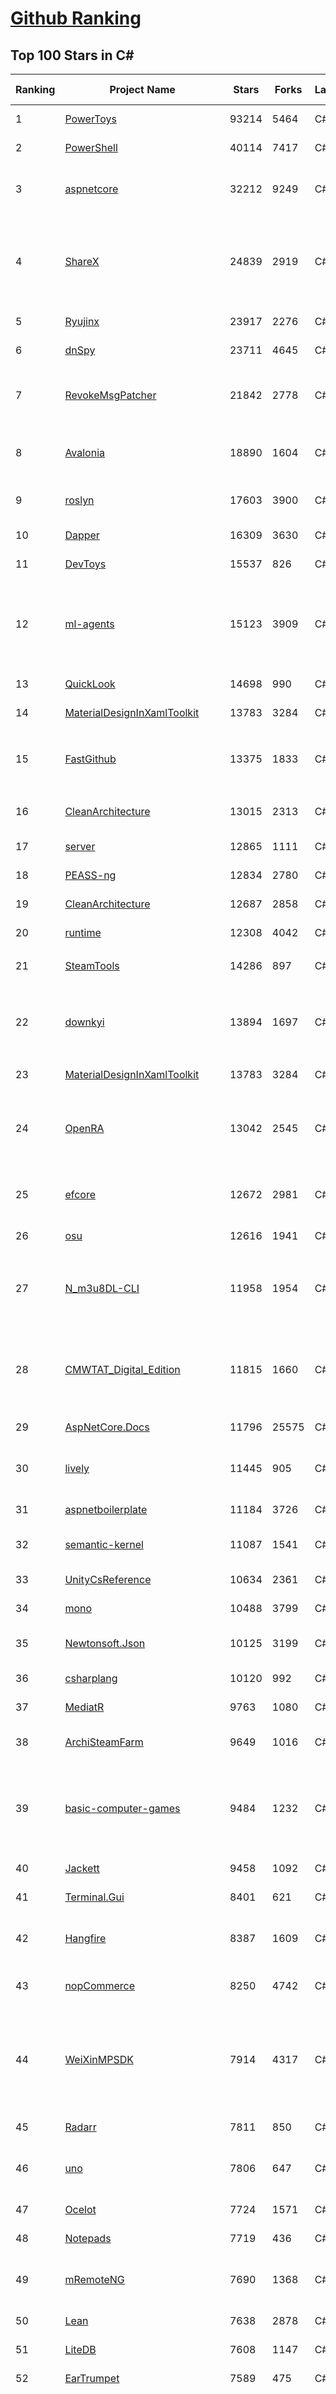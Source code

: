 [Github Ranking](../README.md)
==========

## Top 100 Stars in C\#

| Ranking | Project Name | Stars | Forks | Language | Open Issues | Description | Last Commit |
| ------- | ------------ | ----- | ----- | -------- | ----------- | ----------- | ----------- |
| 1 | [PowerToys](https://github.com/microsoft/PowerToys) | 93214 | 5464 | C# | 5140 | Windows system utilities to maximize productivity | 2023-07-22T22:02:07Z |
| 2 | [PowerShell](https://github.com/PowerShell/PowerShell) | 40114 | 7417 | C# | 3413 | PowerShell for every system! | 2023-07-23T08:23:53Z |
| 3 | [aspnetcore](https://github.com/dotnet/aspnetcore) | 32212 | 9249 | C# | 2682 | ASP.NET Core is a cross-platform .NET framework for building modern cloud-based web applications on Windows, Mac, or Linux. | 2023-07-23T05:35:07Z |
| 4 | [ShareX](https://github.com/ShareX/ShareX) | 24839 | 2919 | C# | 546 | ShareX is a free and open source program that lets you capture or record any area of your screen and share it with a single press of a key. It also allows uploading images, text or other types of files to many supported destinations you can choose from. | 2023-07-22T13:14:31Z |
| 5 | [Ryujinx](https://github.com/Ryujinx/Ryujinx) | 23917 | 2276 | C# | 502 | Experimental Nintendo Switch Emulator written in C# | 2023-07-22T19:04:46Z |
| 6 | [dnSpy](https://github.com/dnSpy/dnSpy) | 23711 | 4645 | C# | 0 | .NET debugger and assembly editor | 2020-12-20T23:55:15Z |
| 7 | [RevokeMsgPatcher](https://github.com/huiyadanli/RevokeMsgPatcher) | 21842 | 2778 | C# | 38 | :trollface: A hex editor for WeChat/QQ/TIM - PC版微信/QQ/TIM防撤回补丁（我已经看到了，撤回也没用了） | 2023-07-16T01:55:20Z |
| 8 | [Avalonia](https://github.com/AvaloniaUI/Avalonia) | 18890 | 1604 | C# | 1185 | Develop Desktop, Embedded, Mobile and WebAssembly apps with C# and XAML. The most popular .NET Foundation community project. | 2023-07-23T06:01:52Z |
| 9 | [roslyn](https://github.com/dotnet/roslyn) | 17603 | 3900 | C# | 8251 | The Roslyn .NET compiler provides C# and Visual Basic languages with rich code analysis APIs. | 2023-07-23T06:32:04Z |
| 10 | [Dapper](https://github.com/DapperLib/Dapper) | 16309 | 3630 | C# | 379 | Dapper - a simple object mapper for .Net | 2023-07-19T19:47:01Z |
| 11 | [DevToys](https://github.com/veler/DevToys) | 15537 | 826 | C# | 176 | A Swiss Army knife for developers. | 2023-07-22T22:53:10Z |
| 12 | [ml-agents](https://github.com/Unity-Technologies/ml-agents) | 15123 | 3909 | C# | 143 | The Unity Machine Learning Agents Toolkit (ML-Agents) is an open-source project that enables games and simulations to serve as environments for training intelligent agents using deep reinforcement learning and imitation learning. | 2023-07-21T21:59:33Z |
| 13 | [QuickLook](https://github.com/QL-Win/QuickLook) | 14698 | 990 | C# | 394 | Bring macOS “Quick Look” feature to Windows | 2023-07-17T13:46:33Z |
| 14 | [MaterialDesignInXamlToolkit](https://github.com/MaterialDesignInXAML/MaterialDesignInXamlToolkit) | 13783 | 3284 | C# | 155 | Google's Material Design in XAML & WPF, for C# & VB.Net.  | 2023-07-21T14:43:23Z |
| 15 | [FastGithub](https://github.com/dotnetcore/FastGithub) | 13375 | 1833 | C# | 137 | github加速神器，解决github打不开、用户头像无法加载、releases无法上传下载、git-clone、git-pull、git-push失败等问题 | 2023-05-12T16:38:00Z |
| 16 | [CleanArchitecture](https://github.com/ardalis/CleanArchitecture) | 13015 | 2313 | C# | 22 | Clean Architecture Solution Template: A starting point for Clean Architecture with ASP.NET Core | 2023-07-11T20:27:10Z |
| 17 | [server](https://github.com/bitwarden/server) | 12865 | 1111 | C# | 53 | The core infrastructure backend (API, database, Docker, etc). | 2023-07-22T03:04:38Z |
| 18 | [PEASS-ng](https://github.com/carlospolop/PEASS-ng) | 12834 | 2780 | C# | 19 | PEASS - Privilege Escalation Awesome Scripts SUITE (with colors) | 2023-07-23T04:27:41Z |
| 19 | [CleanArchitecture](https://github.com/jasontaylordev/CleanArchitecture) | 12687 | 2858 | C# | 3 | Clean Architecture Solution Template for ASP.NET Core | 2023-07-19T12:36:50Z |
| 20 | [runtime](https://github.com/dotnet/runtime) | 12308 | 4042 | C# | 8283 | .NET is a cross-platform runtime for cloud, mobile, desktop, and IoT apps. | 2023-07-23T06:04:12Z |
| 21 | [SteamTools](https://github.com/BeyondDimension/SteamTools) | 14286 | 897 | C# | 551 | 🛠「Watt Toolkit」是一个开源跨平台的多功能 Steam 工具箱。 | 2023-07-22T07:13:40Z |
| 22 | [downkyi](https://github.com/leiurayer/downkyi) | 13894 | 1697 | C# | 398 | 哔哩下载姬downkyi，哔哩哔哩网站视频下载工具，支持批量下载，支持8K、HDR、杜比视界，提供工具箱（音视频提取、去水印等）。https://t.me/+7zeNbdkP0TEzODll | 2023-07-15T17:06:47Z |
| 23 | [MaterialDesignInXamlToolkit](https://github.com/MaterialDesignInXAML/MaterialDesignInXamlToolkit) | 13783 | 3284 | C# | 155 | Google's Material Design in XAML & WPF, for C# & VB.Net.  | 2023-07-21T14:43:23Z |
| 24 | [OpenRA](https://github.com/OpenRA/OpenRA) | 13042 | 2545 | C# | 1447 | Open Source real-time strategy game engine for early Westwood games such as Command & Conquer: Red Alert written in C# using SDL and OpenGL. Runs on Windows, Linux, *BSD and Mac OS X. | 2023-07-20T19:41:47Z |
| 25 | [efcore](https://github.com/dotnet/efcore) | 12672 | 2981 | C# | 1865 | EF Core is a modern object-database mapper for .NET. It supports LINQ queries, change tracking, updates, and schema migrations. | 2023-07-22T05:52:35Z |
| 26 | [osu](https://github.com/ppy/osu) | 12616 | 1941 | C# | 1025 | rhythm is just a *click* away! | 2023-07-23T08:08:41Z |
| 27 | [N_m3u8DL-CLI](https://github.com/nilaoda/N_m3u8DL-CLI) | 11958 | 1954 | C# | 230 | [.NET] m3u8 downloader 开源的命令行m3u8/HLS/dash下载器，支持普通AES-128-CBC解密，多线程，自定义请求头等. 支持简体中文,繁体中文和英文. English Supported. | 2023-06-03T09:30:55Z |
| 28 | [CMWTAT_Digital_Edition](https://github.com/TGSAN/CMWTAT_Digital_Edition) | 11815 | 1660 | C# | 22 | CloudMoe Windows 10/11 Activation Toolkit get digital license, the best open source Win 10/11 activator in GitHub. GitHub 上最棒的开源 Win10/Win11 数字权利（数字许可证）激活工具！ | 2023-02-06T22:24:51Z |
| 29 | [AspNetCore.Docs](https://github.com/dotnet/AspNetCore.Docs) | 11796 | 25575 | C# | 408 | Documentation for ASP.NET Core | 2023-07-21T18:11:48Z |
| 30 | [lively](https://github.com/rocksdanister/lively) | 11445 | 905 | C# | 254 | Free and open-source software that allows users to set animated desktop wallpapers and screensavers powered by WinUI 3. | 2023-07-10T04:15:23Z |
| 31 | [aspnetboilerplate](https://github.com/aspnetboilerplate/aspnetboilerplate) | 11184 | 3726 | C# | 209 | ASP.NET Boilerplate - Web Application Framework | 2023-07-20T08:35:20Z |
| 32 | [semantic-kernel](https://github.com/microsoft/semantic-kernel) | 11087 | 1541 | C# | 259 | Integrate cutting-edge LLM technology quickly and easily into your apps | 2023-07-23T07:23:24Z |
| 33 | [UnityCsReference](https://github.com/Unity-Technologies/UnityCsReference) | 10634 | 2361 | C# | 0 | Unity C# reference source code. | 2023-07-19T18:31:27Z |
| 34 | [mono](https://github.com/mono/mono) | 10488 | 3799 | C# | 2133 | Mono open source ECMA CLI, C# and .NET implementation. | 2023-07-21T19:57:56Z |
| 35 | [Newtonsoft.Json](https://github.com/JamesNK/Newtonsoft.Json) | 10125 | 3199 | C# | 644 | Json.NET is a popular high-performance JSON framework for .NET | 2023-07-18T03:05:20Z |
| 36 | [csharplang](https://github.com/dotnet/csharplang) | 10120 | 992 | C# | 428 | The official repo for the design of the C# programming language | 2023-07-22T22:41:44Z |
| 37 | [MediatR](https://github.com/jbogard/MediatR) | 9763 | 1080 | C# | 2 | Simple, unambitious mediator implementation in .NET | 2023-07-10T15:59:03Z |
| 38 | [ArchiSteamFarm](https://github.com/JustArchiNET/ArchiSteamFarm) | 9649 | 1016 | C# | 1 | C# application with primary purpose of farming Steam cards from multiple accounts simultaneously. | 2023-07-23T06:24:30Z |
| 39 | [basic-computer-games](https://github.com/coding-horror/basic-computer-games) | 9484 | 1232 | C# | 12 | An updated version of the classic "Basic Computer Games" book, with well-written examples in a variety of common MEMORY SAFE, SCRIPTING programming languages. See https://coding-horror.github.io/basic-computer-games/ | 2023-07-20T06:44:54Z |
| 40 | [Jackett](https://github.com/Jackett/Jackett) | 9458 | 1092 | C# | 187 | API Support for your favorite torrent trackers | 2023-07-23T06:46:42Z |
| 41 | [Terminal.Gui](https://github.com/gui-cs/Terminal.Gui) | 8401 | 621 | C# | 122 | Cross Platform Terminal UI toolkit for .NET | 2023-07-21T14:18:19Z |
| 42 | [Hangfire](https://github.com/HangfireIO/Hangfire) | 8387 | 1609 | C# | 744 | An easy way to perform background job processing in .NET and .NET Core applications. No Windows Service or separate process required | 2023-07-10T09:36:06Z |
| 43 | [nopCommerce](https://github.com/nopSolutions/nopCommerce) | 8250 | 4742 | C# | 57 | ASP.NET Core eCommerce software. nopCommerce is a free and open-source shopping cart. | 2023-07-21T13:11:02Z |
| 44 | [WeiXinMPSDK](https://github.com/JeffreySu/WeiXinMPSDK) | 7914 | 4317 | C# | 192 | 微信全平台 SDK Senparc.Weixin for C#，支持 .NET Framework 及 .NET Core、.NET 6.0、.NET 7.0。已支持微信公众号、小程序、小游戏、微信支付、企业微信/企业号、开放平台、JSSDK、微信周边等全平台。 WeChat SDK for C#. | 2023-07-16T15:33:25Z |
| 45 | [Radarr](https://github.com/Radarr/Radarr) | 7811 | 850 | C# | 364 | A fork of Sonarr to work with movies à la Couchpotato. | 2023-07-23T08:45:15Z |
| 46 | [uno](https://github.com/unoplatform/uno) | 7806 | 647 | C# | 1357 | Build Mobile, Desktop and WebAssembly apps with C# and XAML. Today. Open source and professionally supported. | 2023-07-23T08:51:15Z |
| 47 | [Ocelot](https://github.com/ThreeMammals/Ocelot) | 7724 | 1571 | C# | 518 | dotnet 7.0 API Gateway | 2023-07-22T16:11:05Z |
| 48 | [Notepads](https://github.com/0x7c13/Notepads) | 7719 | 436 | C# | 291 | A modern, lightweight text editor with a minimalist design. | 2023-07-17T10:41:43Z |
| 49 | [mRemoteNG](https://github.com/mRemoteNG/mRemoteNG) | 7690 | 1368 | C# | 776 | mRemoteNG is the next generation of mRemote, open source, tabbed, multi-protocol, remote connections manager. | 2023-07-18T15:24:49Z |
| 50 | [Lean](https://github.com/QuantConnect/Lean) | 7638 | 2878 | C# | 200 | Lean Algorithmic Trading Engine by QuantConnect (Python, C#) | 2023-07-21T22:10:26Z |
| 51 | [LiteDB](https://github.com/mbdavid/LiteDB) | 7608 | 1147 | C# | 585 | LiteDB - A .NET NoSQL Document Store in a single data file | 2023-07-21T12:52:54Z |
| 52 | [EarTrumpet](https://github.com/File-New-Project/EarTrumpet) | 7589 | 475 | C# | 40 | EarTrumpet - Volume Control for Windows | 2023-07-07T21:00:16Z |
| 53 | [ReactiveUI](https://github.com/reactiveui/ReactiveUI) | 7577 | 1128 | C# | 73 | An advanced, composable, functional reactive model-view-viewmodel framework for all .NET platforms that is inspired by functional reactive programming. ReactiveUI allows you to  abstract mutable state away from your user interfaces, express the idea around a feature in one readable place and improve the testability of your application. | 2023-07-16T00:11:58Z |
| 54 | [PDFPatcher](https://github.com/wmjordan/PDFPatcher) | 7531 | 1142 | C# | 49 | PDF补丁丁——PDF工具箱，可以编辑书签、剪裁旋转页面、解除限制、提取或合并文档，探查文档结构，提取图片、转成图片等等 | 2023-07-19T09:09:33Z |
| 55 | [Bogus](https://github.com/bchavez/Bogus) | 7458 | 433 | C# | 36 | :card_index: A simple fake data generator for C#, F#, and VB.NET. Based on and ported from the famed faker.js. | 2023-07-13T12:05:50Z |
| 56 | [ailab](https://github.com/microsoft/ailab) | 7456 | 1386 | C# | 28 | Experience, Learn and Code the latest breakthrough innovations with Microsoft AI | 2023-07-07T21:33:45Z |
| 57 | [blockchain](https://github.com/dvf/blockchain) | 7448 | 2697 | C# | 70 | A simple Blockchain in Python | 2023-01-04T17:21:04Z |
| 58 | [ET](https://github.com/egametang/ET) | 7312 | 2673 | C# | 57 | Unity3D Client And C# Server Framework | 2023-07-22T08:44:05Z |
| 59 | [Bulk-Crap-Uninstaller](https://github.com/Klocman/Bulk-Crap-Uninstaller) | 7217 | 410 | C# | 54 | Remove large amounts of unwanted applications quickly. | 2023-07-21T09:54:26Z |
| 60 | [Nancy](https://github.com/NancyFx/Nancy) | 7181 | 1505 | C# | 196 | Lightweight, low-ceremony, framework for building HTTP based services on .Net and Mono | 2021-01-24T13:28:09Z |
| 61 | [Bogus](https://github.com/bchavez/Bogus) | 7458 | 433 | C# | 36 | :card_index: A simple fake data generator for C#, F#, and VB.NET. Based on and ported from the famed faker.js. | 2023-07-13T12:05:50Z |
| 62 | [ailab](https://github.com/microsoft/ailab) | 7456 | 1386 | C# | 28 | Experience, Learn and Code the latest breakthrough innovations with Microsoft AI | 2023-07-07T21:33:45Z |
| 63 | [blockchain](https://github.com/dvf/blockchain) | 7448 | 2697 | C# | 70 | A simple Blockchain in Python | 2023-01-04T17:21:04Z |
| 64 | [refit](https://github.com/reactiveui/refit) | 7363 | 701 | C# | 157 | The automatic type-safe REST library for .NET Core, Xamarin and .NET. Heavily inspired by Square's Retrofit library, Refit turns your REST API into a live interface. | 2023-07-20T19:11:55Z |
| 65 | [ET](https://github.com/egametang/ET) | 7312 | 2673 | C# | 57 | Unity3D Client And C# Server Framework | 2023-07-22T08:44:05Z |
| 66 | [spectre.console](https://github.com/spectreconsole/spectre.console) | 7285 | 363 | C# | 146 | A .NET library that makes it easier to create beautiful console applications. | 2023-07-23T03:15:44Z |
| 67 | [Bulk-Crap-Uninstaller](https://github.com/Klocman/Bulk-Crap-Uninstaller) | 7217 | 410 | C# | 54 | Remove large amounts of unwanted applications quickly. | 2023-07-21T09:54:26Z |
| 68 | [Nancy](https://github.com/NancyFx/Nancy) | 7181 | 1505 | C# | 196 | Lightweight, low-ceremony, framework for building HTTP based services on .Net and Mono | 2021-01-24T13:28:09Z |
| 69 | [QuestPDF](https://github.com/QuestPDF/QuestPDF) | 6973 | 391 | C# | 149 | QuestPDF is a modern open-source .NET library for PDF document generation. Offering comprehensive layout engine powered by concise and discoverable C# Fluent API. Easily generate PDF reports, invoices, exports, etc. | 2023-07-20T17:06:46Z |
| 70 | [jynew](https://github.com/jynew/jynew) | 6931 | 1564 | C# | 35 | JinYongLegend-like RPG Game Framework with full Modding support | 2023-06-26T15:43:09Z |
| 71 | [optimizer](https://github.com/hellzerg/optimizer) | 6814 | 575 | C# | 3 | The finest Windows Optimizer | 2023-07-22T14:07:21Z |
| 72 | [reverse-proxy](https://github.com/microsoft/reverse-proxy) | 6777 | 676 | C# | 143 | A toolkit for developing high-performance HTTP reverse proxy applications. | 2023-07-17T18:51:19Z |
| 73 | [OrchardCore](https://github.com/OrchardCMS/OrchardCore) | 6661 | 2186 | C# | 1240 | Orchard Core is an open-source modular and multi-tenant application framework built with ASP.NET Core, and a content management system (CMS) built on top of that framework. | 2023-07-22T19:41:05Z |
| 74 | [AspNetCoreDiagnosticScenarios](https://github.com/davidfowl/AspNetCoreDiagnosticScenarios) | 6639 | 641 | C# | 23 | This repository has examples of broken patterns in ASP.NET Core applications | 2023-01-24T03:41:39Z |
| 75 | [UniRx](https://github.com/neuecc/UniRx) | 6560 | 851 | C# | 190 | Reactive Extensions for Unity | 2023-03-25T02:05:13Z |
| 76 | [Playnite](https://github.com/JosefNemec/Playnite) | 6537 | 419 | C# | 593 | Video game library manager with support for wide range of 3rd party libraries and game emulation support, providing one unified interface for your games. | 2023-07-10T03:09:59Z |
| 77 | [EverythingToolbar](https://github.com/srwi/EverythingToolbar) | 6499 | 324 | C# | 38 | Everything integration for the Windows taskbar. | 2023-07-23T06:25:30Z |
| 78 | [de4dot](https://github.com/de4dot/de4dot) | 6410 | 2594 | C# | 0 | .NET deobfuscator and unpacker. | 2020-08-29T08:14:56Z |
| 79 | [serilog](https://github.com/serilog/serilog) | 6409 | 754 | C# | 18 | Simple .NET logging with fully-structured events | 2023-07-10T04:04:11Z |
| 80 | [Entitas](https://github.com/sschmid/Entitas) | 6401 | 1078 | C# | 89 | Entitas is a super fast Entity Component System (ECS) Framework specifically made for C# and Unity | 2023-07-21T17:06:50Z |
| 81 | [Prism](https://github.com/PrismLibrary/Prism) | 5726 | 1564 | C# | 14 | Prism is a framework for building loosely coupled, maintainable, and testable XAML applications in WPF, Xamarin Forms, and Uno / Win UI Applications.. | 2023-07-19T22:05:02Z |
| 82 | [MassTransit](https://github.com/MassTransit/MassTransit) | 5698 | 1506 | C# | 0 | Distributed Application Framework for .NET | 2023-07-21T19:29:25Z |
| 83 | [MudBlazor](https://github.com/MudBlazor/MudBlazor) | 5685 | 962 | C# | 1129 | Blazor Component Library based on Material design with an emphasis on ease of use. Mainly written in C# with Javascript kept to a bare minimum it empowers .NET developers to easily debug it if needed. | 2023-07-21T20:05:41Z |
| 84 | [Mvc](https://github.com/aspnet/Mvc) | 5682 | 2182 | C# | 0 | [Archived] ASP.NET Core MVC is a model view controller framework for building dynamic web sites with clean separation of concerns, including the merged MVC, Web API, and Web Pages w/ Razor. Project moved to https://github.com/aspnet/AspNetCore | 2018-11-28T21:40:17Z |
| 85 | [DiscordChatExporter](https://github.com/Tyrrrz/DiscordChatExporter) | 5672 | 595 | C# | 19 | Exports Discord chat logs to a file | 2023-07-20T23:03:56Z |
| 86 | [Xamarin.Forms](https://github.com/xamarin/Xamarin.Forms) | 5658 | 1925 | C# | 2466 | Xamarin.Forms Official Home | 2023-06-13T11:02:17Z |
| 87 | [language-ext](https://github.com/louthy/language-ext) | 5629 | 393 | C# | 45 | C# functional language extensions - a base class library for functional programming | 2023-05-18T02:01:31Z |
| 88 | [microsoft-ui-xaml](https://github.com/microsoft/microsoft-ui-xaml) | 5604 | 631 | C# | 2958 | Windows UI Library: the latest Windows 10 native controls and Fluent styles for your applications | 2023-07-21T22:42:16Z |
| 89 | [StackExchange.Redis](https://github.com/StackExchange/StackExchange.Redis) | 5581 | 1468 | C# | 165 | General purpose redis client | 2023-07-21T09:56:39Z |
| 90 | [ImageGlass](https://github.com/d2phap/ImageGlass) | 5578 | 419 | C# | 244 | 🏞 A lightweight, versatile image viewer | 2023-07-23T08:52:37Z |
| 91 | [graphql-dotnet](https://github.com/graphql-dotnet/graphql-dotnet) | 5577 | 902 | C# | 130 | GraphQL for .NET | 2023-07-22T21:33:25Z |
| 92 | [C-Sharp](https://github.com/TheAlgorithms/C-Sharp) | 5563 | 1226 | C# | 0 | All algorithms implemented in C#. | 2023-06-23T11:03:31Z |
| 93 | [WindowsCommunityToolkit](https://github.com/CommunityToolkit/WindowsCommunityToolkit) | 5537 | 1376 | C# | 258 | The Windows Community Toolkit is a collection of helpers, extensions, and custom controls. It simplifies and demonstrates common developer tasks building .NET apps with UWP and the Windows App SDK / WinUI 3 for Windows 10 and Windows 11. The toolkit is part of the .NET Foundation. | 2023-07-19T11:01:55Z |
| 94 | [xdm](https://github.com/subhra74/xdm) | 5499 | 1021 | C# | 697 | Powerfull download accelerator and video downloader | 2023-07-10T18:53:19Z |
| 95 | [sharpkeys](https://github.com/randyrants/sharpkeys) | 5491 | 379 | C# | 4 | SharpKeys is a utility that manages a Registry key that allows Windows to remap one key to any other key. | 2023-04-21T04:54:01Z |
| 96 | [MailKit](https://github.com/jstedfast/MailKit) | 5466 | 773 | C# | 7 | A cross-platform .NET library for IMAP, POP3, and SMTP. | 2023-07-17T10:42:50Z |
| 97 | [Il2CppDumper](https://github.com/Perfare/Il2CppDumper) | 5464 | 1043 | C# | 22 | Unity il2cpp reverse engineer | 2023-05-23T19:05:37Z |
| 98 | [open-project-1](https://github.com/UnityTechnologies/open-project-1) | 5320 | 1979 | C# | 27 | Unity Open Project #1: Chop Chop | 2023-04-22T00:12:07Z |
| 99 | [openhardwaremonitor](https://github.com/openhardwaremonitor/openhardwaremonitor) | 5255 | 1192 | C# | 973 | Open Hardware Monitor | 2023-04-17T15:35:23Z |
| 100 | [ServiceStack](https://github.com/ServiceStack/ServiceStack) | 5242 | 1625 | C# | 0 | Thoughtfully architected, obscenely fast, thoroughly enjoyable web services for all | 2023-07-22T09:37:37Z |

